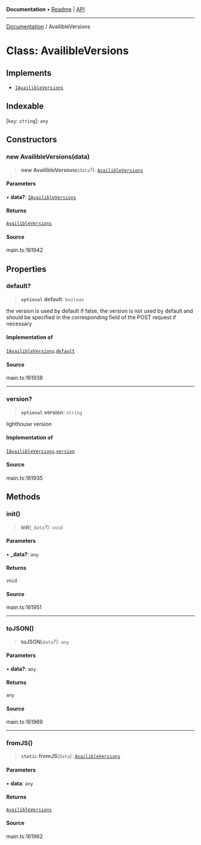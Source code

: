 **Documentation** • [Readme](../README.md) \| [API](../globals.md)

***

[Documentation](../README.md) / AvailibleVersions

# Class: AvailibleVersions

## Implements

- [`IAvailibleVersions`](../interfaces/IAvailibleVersions.md)

## Indexable

 \[`key`: `string`\]: `any`

## Constructors

### new AvailibleVersions(data)

> **new AvailibleVersions**(`data`?): [`AvailibleVersions`](AvailibleVersions.md)

#### Parameters

• **data?**: [`IAvailibleVersions`](../interfaces/IAvailibleVersions.md)

#### Returns

[`AvailibleVersions`](AvailibleVersions.md)

#### Source

main.ts:161942

## Properties

### default?

> **`optional`** **default**: `boolean`

the version is used by default
if false, the version is not used by default and should be specified in the corresponding field of the POST request if necessary

#### Implementation of

[`IAvailibleVersions`](../interfaces/IAvailibleVersions.md).[`default`](../interfaces/IAvailibleVersions.md#default)

#### Source

main.ts:161938

***

### version?

> **`optional`** **version**: `string`

lighthouse version

#### Implementation of

[`IAvailibleVersions`](../interfaces/IAvailibleVersions.md).[`version`](../interfaces/IAvailibleVersions.md#version)

#### Source

main.ts:161935

## Methods

### init()

> **init**(`_data`?): `void`

#### Parameters

• **\_data?**: `any`

#### Returns

`void`

#### Source

main.ts:161951

***

### toJSON()

> **toJSON**(`data`?): `any`

#### Parameters

• **data?**: `any`

#### Returns

`any`

#### Source

main.ts:161969

***

### fromJS()

> **`static`** **fromJS**(`data`): [`AvailibleVersions`](AvailibleVersions.md)

#### Parameters

• **data**: `any`

#### Returns

[`AvailibleVersions`](AvailibleVersions.md)

#### Source

main.ts:161962
